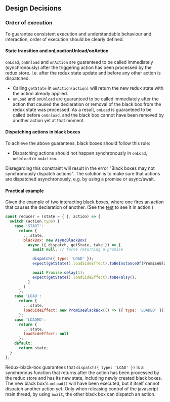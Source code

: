 ## Design Decisions

### Order of execution
To guarantee consistent execution and understandable behaviour and interaction, order of execution should be clearly defined.

#### State transition and onLoad/onUnload/onAction
`onLoad`, `onUnload` and `onAction` are guaranteed to be called immediately (synchronously) after the triggering action has been processed by the redux store. 
I.e. after the redux state update and before any other action is dispatched.
* Calling `getState` in `onAction(action)` will return the new redux state with the action already applied.
* `onLoad` and `onUnload` are guaranteed to be called immediately after the action that caused the declaration or removal of the black box from the redux state was processed. 
As a result, `onLoad` is guaranteed to be called before `onUnload`, and the black box cannot have been removed by another action yet at that moment.


#### Dispatching actions in black boxes
To achieve the above guarantees, black boxes should follow this rule:
* Dispatching actions should not happen synchronously in `onLoad`, `onUnload` or `onAction`.

Disregarding this constraint will result in the error "Black boxes may not synchronously dispatch actions".
The solution is to make sure that actions are dispatched asynchronously, e.g. by using a promise or async/await.

#### Practical example
Given the example of two interacting black boxes, where one fires an action that causes the declaration of another. (See the [test](../__tests__/black-boxes.test.js) to see it in action.)

```javascript
const reducer = (state = { }, action) => {
  switch (action.type) {
    case 'START':
      return {
        ...state,
        blackBox: new AsyncBlackBox(
          async ({ dispatch, getState, take }) => {
            await null; // force returning a promise

            dispatch({ type: 'LOAD' });
            expect(getState().loadSideEffect).toBeInstanceOf(PromiseBlackBox);

            await Promise.delay(1);
            expect(getState().loadSideEffect).toBeFalsy();
          }
        )
      };
    case 'LOAD':
      return {
        ...state,
        loadSideEffect: new PromiseBlackBox(() => ({ type: 'LOADED' }))
      };
    case 'LOADED':
      return {
        ...state,
        loadSideEffect: null
      };
    default:
      return state;
  }
};
```

Redux-black-box guarantees that `dispatch({ type: 'LOAD' })` is a synchronous function that returns after the action has been processed by the redux store and has its new state, including newly created black boxes.
The new black box's `onLoad()` will have been executed, but it itself cannot dispatch another action yet.
Only when releasing control of the javascript main thread, by using `await`, the other black box can dispatch an action.
